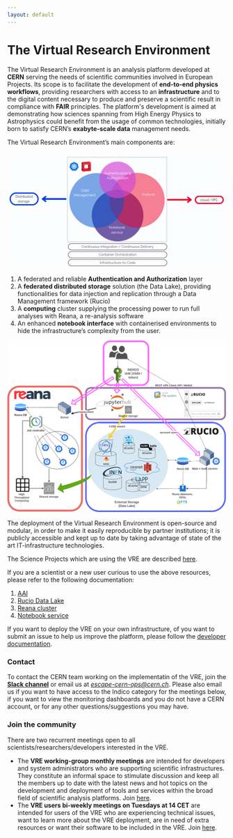```yaml
---
layout: default
---
```


# The Virtual Research Environment

The Virtual Research Environment is an analysis platform developed at **CERN** serving the needs of scientific communities involved in European Projects. 
Its scope is to facilitate the development of **end-to-end physics workflows**, providing researchers with access to an **infrastructure** and to the digital content necessary to produce and preserve a scientific result in compliance with **FAIR** principles. 
The platform's development is aimed at demonstrating how sciences spanning from High Energy Physics to Astrophysics could benefit from the usage of common technologies, initially born to satisfy CERN’s **exabyte-scale data** management needs. 

The Virtual Research Environment’s main components are:

![image](images/vre-bubble.png)

1. A federated and reliable **Authentication and Authorization** layer 
2. A **federated distributed storage** solution (the Data Lake), providing functionalities for data injection and replication through a Data Management framework (Rucio) 
3. A **computing** cluster supplying the processing power to run full analyses with Reana, a re-analysis software
4. An enhanced **notebook interface** with containerised environments to hide the infrastructure’s complexity from the user. 

![image](images/VRE-diagram.png)

The deployment of the Virtual Research Environment is open-source and modular, in order to make it easily reproducible by partner institutions; it is publicly accessible and kept up to date by taking advantage of state of the art IT-infrastructure technologies.

The Science Projects which are using the VRE are described [here](https://escape2020.pages.in2p3.fr/virtual-environment/home/). 

If you are a scientist or a new user curious to use the above resources, please refer to the following documentation:  
1. [AAI](docs/auth.md)
2. [Rucio Data Lake](docs/rucio.md)
3. [Reana cluster](docs/reana.md)
4. [Notebook service](docs/notebook.md)

If you want to deploy the VRE on your own infrastructure, of you want to submit an issue to help us improve the platform, please follow the [developer documentation](docs/developer.md). 
 
### Contact
To contact the CERN team working on the implementatin of the VRE, join the **[Slack channel](https://eosc-escape.slack.com/archives/C03Q65M1U5V)** or email us at *escape-cern-ops@cern.ch*. Please also email us if you want to have access to the Indico category for the meetings below, if you want to view the monitoring dashboards and you do not have a CERN account, or for any other questions/suggestions you may have. 

### Join the community 
There are two recurrent meetings open to all scientists/researchers/developers interested in the VRE. 

- The **VRE working-group monthly meetings** are intended for developers and system administrators who are supporting scientific infrastructures. They constitute an informal space to stimulate discussion and keep all the members up to date with the latest news and hot topics on the development and deployment of tools and services within the broad field of scientific analysis platforms. Join [here](https://indico.cern.ch/category/17065/). 
- The **VRE users bi-weekly meetings on Tuesdays at 14 CET** are intended for users of the VRE who are experiencing technical issues, want to learn more about the VRE deployment, are in need of extra resources or want their software to be included in the VRE. Join [here](https://indico.in2p3.fr/category/1033/). 
